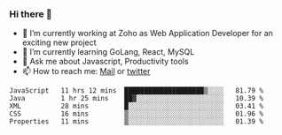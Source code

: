 ### Hi there 👋

- 🔭 I’m currently working at Zoho as Web Application Developer for an exciting new project
- 🌱 I’m currently learning GoLang, React, MySQL
- 💬 Ask me about Javascript, Productivity tools 
- 📫 How to reach me: [Mail](mailto:kvaishak47@gmail.com) or [twitter](https://twitter.com/_kvaishak)

<!--START_SECTION:waka-->
```text
JavaScript   11 hrs 12 mins  ████████████████████▒░░░░   81.79 % 
Java         1 hr 25 mins    ██▓░░░░░░░░░░░░░░░░░░░░░░   10.39 % 
XML          28 mins         █░░░░░░░░░░░░░░░░░░░░░░░░   03.41 % 
CSS          16 mins         ▒░░░░░░░░░░░░░░░░░░░░░░░░   01.96 % 
Properties   11 mins         ▒░░░░░░░░░░░░░░░░░░░░░░░░   01.39 % 
```
<!--END_SECTION:waka-->
